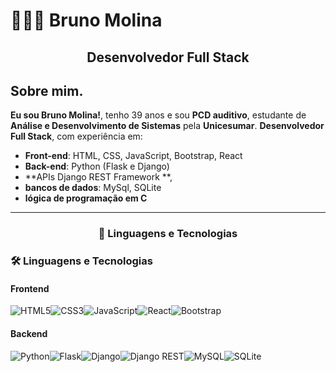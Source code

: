 # 👨🏻‍💻 Bruno Molina

<h2 align="center">Desenvolvedor Full Stack</h2>

## Sobre mim.

**Eu sou Bruno Molina!**, tenho 39 anos e sou **PCD auditivo**, estudante de **Análise e Desenvolvimento de Sistemas** pela **Unicesumar**.
<strong>Desenvolvedor Full Stack</strong>, com experiência em:


- **Front-end**: HTML, CSS, JavaScript, Bootstrap, React 
- **Back-end**: Python (Flask e Django)
- **APIs  Django REST Framework **,
- **bancos de dados**: MySql, SQLite
- **lógica de programação em C**

---

<h3 align="center">🤖 Linguagens e Tecnologias</h3>


### 🛠️ Linguagens e Tecnologias  

#### Frontend 
![HTML5](https://img.shields.io/badge/HTML5-E34F26?style=for-the-badge&logo=html5&logoColor=white)![CSS3](https://img.shields.io/badge/CSS3-1572B6?style=for-the-badge&logo=css3&logoColor=white)![JavaScript](https://img.shields.io/badge/JavaScript-F7DF1E?style=for-the-badge&logo=javascript&logoColor=black)![React](https://img.shields.io/badge/React-61DAFB?style=for-the-badge&logo=react&logoColor=black)![Bootstrap](https://img.shields.io/badge/Bootstrap-7952B3?style=for-the-badge&logo=bootstrap&logoColor=white)

#### Backend 
![Python](https://img.shields.io/badge/Python-3776AB?style=for-the-badge&logo=python&logoColor=white)![Flask](https://img.shields.io/badge/Flask-000000?style=for-the-badge&logo=flask&logoColor=white)![Django](https://img.shields.io/badge/Django-092E20?style=for-the-badge&logo=django&logoColor=white)![Django REST](https://img.shields.io/badge/REST%20Framework-ff1709?style=for-the-badge&logo=django&logoColor=white)![MySQL](https://img.shields.io/badge/MySQL-4479A1?style=for-the-badge&logo=mysql&logoColor=white)![SQLite](https://img.shields.io/badge/SQLite-003B57?style=for-the-badge&logo=sqlite&logoColor=white)


  </div>





